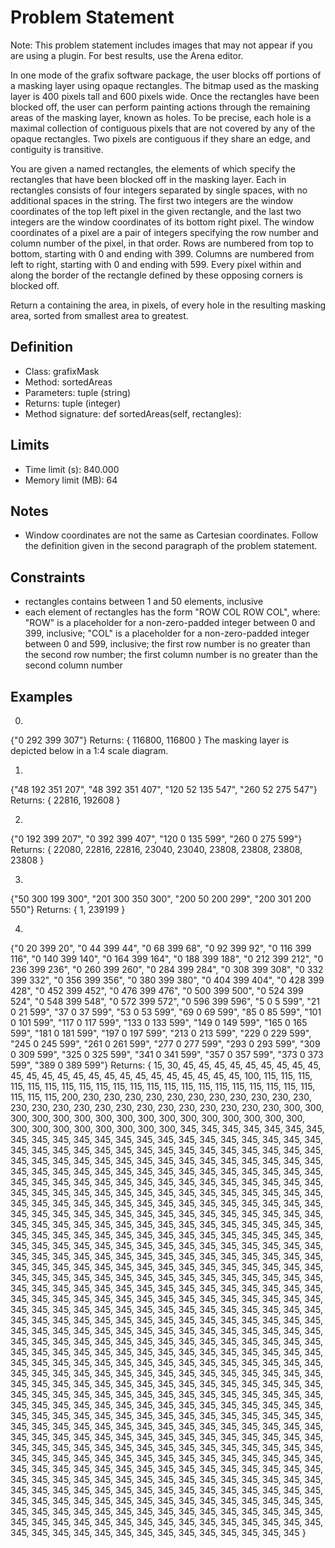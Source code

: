 # Problem Statement
Note: This problem statement includes images that may not appear if you are using a plugin. For best results, use the Arena editor.

In one mode of the grafix software package, the user blocks off portions of a masking layer using opaque rectangles. The bitmap used as the masking layer is 400 pixels tall and 600 pixels wide. Once the rectangles have been blocked off, the user can perform painting actions through the remaining areas of the masking layer, known as holes. To be precise, each hole is a maximal collection of contiguous pixels that are not covered by any of the opaque rectangles. Two pixels are contiguous if they share an edge, and contiguity is transitive.

You are given a named rectangles, the elements of which specify the rectangles that have been blocked off in the masking layer. Each in rectangles consists of four integers separated by single spaces, with no additional spaces in the string. The first two integers are the window coordinates of the top left pixel in the given rectangle, and the last two integers are the window coordinates of its bottom right pixel. The window coordinates of a pixel are a pair of integers specifying the row number and column number of the pixel, in that order. Rows are numbered from top to bottom, starting with 0 and ending with 399. Columns are numbered from left to right, starting with 0 and ending with 599. Every pixel within and along the border of the rectangle defined by these opposing corners is blocked off.

Return a containing the area, in pixels, of every hole in the resulting masking area, sorted from smallest area to greatest.


## Definition
- Class: grafixMask
- Method: sortedAreas
- Parameters: tuple (string)
- Returns: tuple (integer)
- Method signature: def sortedAreas(self, rectangles):

## Limits
- Time limit (s): 840.000
- Memory limit (MB): 64

## Notes
- Window coordinates are not the same as Cartesian coordinates. Follow the definition given in the second paragraph of the problem statement.

## Constraints
- rectangles contains between 1 and 50 elements, inclusive
- each element of rectangles has the form "ROW COL ROW COL", where: "ROW" is a placeholder for a non-zero-padded integer between 0 and 399, inclusive; "COL" is a placeholder for a non-zero-padded integer between 0 and 599, inclusive; the first row number is no greater than the second row number; the first column number is no greater than the second column number

## Examples
0)
{"0 292 399 307"}
Returns: { 116800, 116800 }
The masking layer is depicted below in a 1:4 scale diagram.

1)
{"48 192 351 207", "48 392 351 407", "120 52 135 547", "260 52 275 547"}
Returns: { 22816, 192608 }

2)
{"0 192 399 207", "0 392 399 407", "120 0 135 599", "260 0 275 599"}
Returns: { 22080, 22816, 22816, 23040, 23040, 23808, 23808, 23808, 23808 }

3)
{"50 300 199 300", "201 300 350 300", "200 50 200 299", "200 301 200 550"}
Returns: { 1, 239199 }

4)
{"0 20 399 20", "0 44 399 44", "0 68 399 68", "0 92 399 92", "0 116 399 116", "0 140 399 140", "0 164 399 164", "0 188 399 188", "0 212 399 212", "0 236 399 236", "0 260 399 260", "0 284 399 284", "0 308 399 308", "0 332 399 332", "0 356 399 356", "0 380 399 380", "0 404 399 404", "0 428 399 428", "0 452 399 452", "0 476 399 476", "0 500 399 500", "0 524 399 524", "0 548 399 548", "0 572 399 572", "0 596 399 596", "5 0 5 599", "21 0 21 599", "37 0 37 599", "53 0 53 599", "69 0 69 599", "85 0 85 599", "101 0 101 599", "117 0 117 599", "133 0 133 599", "149 0 149 599", "165 0 165 599", "181 0 181 599", "197 0 197 599", "213 0 213 599", "229 0 229 599", "245 0 245 599", "261 0 261 599", "277 0 277 599", "293 0 293 599", "309 0 309 599", "325 0 325 599", "341 0 341 599", "357 0 357 599", "373 0 373 599", "389 0 389 599"}
Returns: { 15, 30, 45, 45, 45, 45, 45, 45, 45, 45, 45, 45, 45, 45, 45, 45, 45, 45, 45, 45, 45, 45, 45, 45, 45, 45, 100, 115, 115, 115, 115, 115, 115, 115, 115, 115, 115, 115, 115, 115, 115, 115, 115, 115, 115, 115, 115, 115, 115, 115, 115, 200, 230, 230, 230, 230, 230, 230, 230, 230, 230, 230, 230, 230, 230, 230, 230, 230, 230, 230, 230, 230, 230, 230, 230, 230, 300, 300, 300, 300, 300, 300, 300, 300, 300, 300, 300, 300, 300, 300, 300, 300, 300, 300, 300, 300, 300, 300, 300, 300, 345, 345, 345, 345, 345, 345, 345, 345, 345, 345, 345, 345, 345, 345, 345, 345, 345, 345, 345, 345, 345, 345, 345, 345, 345, 345, 345, 345, 345, 345, 345, 345, 345, 345, 345, 345, 345, 345, 345, 345, 345, 345, 345, 345, 345, 345, 345, 345, 345, 345, 345, 345, 345, 345, 345, 345, 345, 345, 345, 345, 345, 345, 345, 345, 345, 345, 345, 345, 345, 345, 345, 345, 345, 345, 345, 345, 345, 345, 345, 345, 345, 345, 345, 345, 345, 345, 345, 345, 345, 345, 345, 345, 345, 345, 345, 345, 345, 345, 345, 345, 345, 345, 345, 345, 345, 345, 345, 345, 345, 345, 345, 345, 345, 345, 345, 345, 345, 345, 345, 345, 345, 345, 345, 345, 345, 345, 345, 345, 345, 345, 345, 345, 345, 345, 345, 345, 345, 345, 345, 345, 345, 345, 345, 345, 345, 345, 345, 345, 345, 345, 345, 345, 345, 345, 345, 345, 345, 345, 345, 345, 345, 345, 345, 345, 345, 345, 345, 345, 345, 345, 345, 345, 345, 345, 345, 345, 345, 345, 345, 345, 345, 345, 345, 345, 345, 345, 345, 345, 345, 345, 345, 345, 345, 345, 345, 345, 345, 345, 345, 345, 345, 345, 345, 345, 345, 345, 345, 345, 345, 345, 345, 345, 345, 345, 345, 345, 345, 345, 345, 345, 345, 345, 345, 345, 345, 345, 345, 345, 345, 345, 345, 345, 345, 345, 345, 345, 345, 345, 345, 345, 345, 345, 345, 345, 345, 345, 345, 345, 345, 345, 345, 345, 345, 345, 345, 345, 345, 345, 345, 345, 345, 345, 345, 345, 345, 345, 345, 345, 345, 345, 345, 345, 345, 345, 345, 345, 345, 345, 345, 345, 345, 345, 345, 345, 345, 345, 345, 345, 345, 345, 345, 345, 345, 345, 345, 345, 345, 345, 345, 345, 345, 345, 345, 345, 345, 345, 345, 345, 345, 345, 345, 345, 345, 345, 345, 345, 345, 345, 345, 345, 345, 345, 345, 345, 345, 345, 345, 345, 345, 345, 345, 345, 345, 345, 345, 345, 345, 345, 345, 345, 345, 345, 345, 345, 345, 345, 345, 345, 345, 345, 345, 345, 345, 345, 345, 345, 345, 345, 345, 345, 345, 345, 345, 345, 345, 345, 345, 345, 345, 345, 345, 345, 345, 345, 345, 345, 345, 345, 345, 345, 345, 345, 345, 345, 345, 345, 345, 345, 345, 345, 345, 345, 345, 345, 345, 345, 345, 345, 345, 345, 345, 345, 345, 345, 345, 345, 345, 345, 345, 345, 345, 345, 345, 345, 345, 345, 345, 345, 345, 345, 345, 345, 345, 345, 345, 345, 345, 345, 345, 345, 345, 345, 345, 345, 345, 345, 345, 345, 345, 345, 345, 345, 345, 345, 345, 345, 345, 345, 345, 345, 345, 345, 345, 345, 345, 345, 345, 345, 345, 345, 345, 345, 345, 345, 345, 345, 345, 345, 345, 345, 345, 345, 345, 345, 345, 345, 345, 345, 345, 345, 345, 345, 345, 345, 345, 345, 345, 345, 345, 345, 345, 345, 345, 345, 345, 345, 345, 345, 345, 345, 345, 345, 345, 345, 345, 345, 345, 345, 345, 345, 345, 345, 345, 345, 345, 345, 345, 345, 345, 345, 345, 345, 345, 345, 345, 345, 345, 345, 345, 345, 345, 345, 345, 345, 345, 345, 345, 345, 345, 345, 345, 345, 345, 345, 345, 345, 345, 345, 345, 345, 345, 345, 345, 345, 345, 345, 345, 345, 345, 345, 345, 345, 345, 345, 345, 345, 345, 345, 345, 345, 345, 345, 345, 345, 345, 345 }
